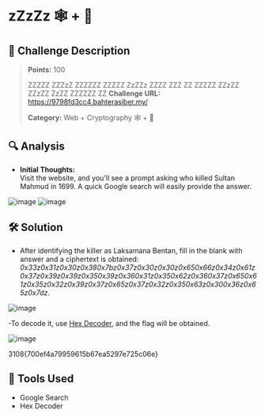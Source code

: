 # zZzZz 🕸️ + 🧮

## 🧾 Challenge Description
> **Points:** 100    
>  
> ZZZZZ ZZZzZ ZZZZZZ ZZZZZ ZzZZz ZZZZ ZZZ ZZ ZZZZZ ZZzZZ ZZzZZ ZzZZ ZZZZZZ ZZ
> **Challenge URL:** https://9798fd3cc4.bahterasiber.my/
>  
> **Category:** Web + Cryptography 🕸 + 🧮

## 🔍 Analysis
- **Initial Thoughts:**  
Visit the website, and you'll see a prompt asking who killed Sultan Mahmud in 1699. A quick Google search will easily provide the answer.

![image](https://github.com/user-attachments/assets/ae4b3a28-091b-4be2-aec9-d7b33b1e0499)
![image](https://github.com/user-attachments/assets/1681b8f6-d4ee-472d-b037-954ad8757e4f)


## 🛠️ Solution
- After identifying the killer as Laksamana Bentan, fill in the blank with answer and a ciphertext is obtained: *0x33z0x31z0x30z0x380x7bz0x37z0x30z0x30z0x650x66z0x34z0x61z0x37z0x39z0x39z0x350x39z0x360x31z0x350x62z0x360x37z0x650x61z0x35z0x32z0x39z0x37z0x65z0x37z0x32z0x350x63z0x300x36z0x65z0x7dz*.
  
![image](https://github.com/user-attachments/assets/cd8b2c79-87c1-4e5c-b20d-3638ef555403)

-To decode it, use [Hex Decoder](https://gchq.github.io/CyberChef/#recipe=From_Hex('Auto')&input=MHgzM3oweDMxejB4MzB6MHgzODB4N2J6MHgzN3oweDMwejB4MzB6MHg2NTB4NjZ6MHgzNHoweDYxejB4Mzd6MHgzOXoweDM5ejB4MzUweDM5ejB4MzYweDMxejB4MzUweDYyejB4MzYweDM3ejB4NjUweDYxejB4MzV6MHgzMnoweDM5ejB4Mzd6MHg2NXoweDM3ejB4MzJ6MHgzNTB4NjN6MHgzMDB4MzZ6MHg2NXoweDdkeg), and the flag will be obtained.

![image](https://github.com/user-attachments/assets/0756464a-bcb6-423d-a3c6-9dc597a5ecd9)

3108{700ef4a79959615b67ea5297e725c06e}

## 🧰 Tools Used
- Google Search
- Hex Decoder



